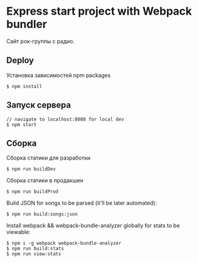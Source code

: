 Express start project with Webpack bundler
==========================================

Сайт рок-группы с радио.


Deploy
------

Установка зависимостей npm packages

    $ npm install

Запуск сервера
--------------

    // navigate to localhost:8080 for local dev
    $ npm start

Cборка
------

Сборка статики для разработки

    $ npm run buildDev

 Сборка статики в продакшен

    $ npm run buildProd

Build JSON for songs to be parsed (it'll be later automated):

    $ npm run build:songs:json

Install webpack && webpack-bundle-analyzer globally for stats to be viewable:

    $ npm i -g webpack webpack-bundle-analyzer
    $ npm run build:stats
    $ npm run view:stats
